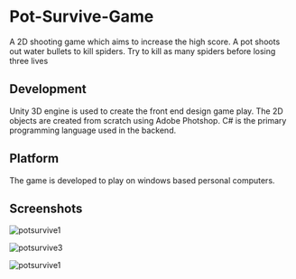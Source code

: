 # Pot-Survive-Game
A 2D shooting game which aims to increase the high score. A pot shoots out water bullets to kill spiders. Try to kill as many spiders before losing three lives

## Development
Unity 3D engine is used to create the front end design game play. The 2D objects are created from scratch using Adobe Photshop. C# is the primary programming language used in the backend.

## Platform

The game is developed to play on windows based personal computers.

## Screenshots

![potsurvive1](https://user-images.githubusercontent.com/115481947/210451056-699208d3-2004-44d3-8328-4be347d0311b.PNG)

![potsurvive3](https://user-images.githubusercontent.com/115481947/210451088-841aa3fb-b1c5-4b73-9c17-7403ec38904c.PNG)

![potsurvive1](https://user-images.githubusercontent.com/115481947/210451328-b0e7f048-2392-4d5b-abf7-b6d3ebe3bfaa.JPG)
